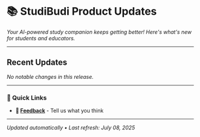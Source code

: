# 📚 StudiBudi Product Updates

*Your AI-powered study companion keeps getting better! Here's what's new for students and educators.*

---

## Recent Updates

*No notable changes in this release.*

---

### 🔗 Quick Links
- **📧 [Feedback](mailto:feedback@studibudi.com)** - Tell us what you think

---

*Updated automatically • Last refresh: July 08, 2025*